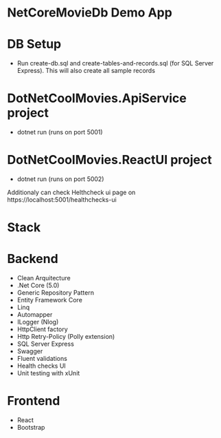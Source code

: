 # NetCoreMovieDb Demo App

# DB Setup
- Run create-db.sql and create-tables-and-records.sql (for SQL Server Express). This will also create all sample records

# DotNetCoolMovies.ApiService project
- dotnet run (runs on port 5001) 

# DotNetCoolMovies.ReactUI project
- dotnet run (runs on port 5002) 

Additionaly can check Helthcheck ui page on
https://localhost:5001/healthchecks-ui


# Stack 
# Backend
* Clean Arquitecture
* .Net Core (5.0)
* Generic Repository Pattern
* Entity Framework Core
* Linq
* Automapper
* ILogger (Nlog)
* HttpClient factory
* Http Retry-Policy (Polly extension)
* SQL Server Express
* Swagger
* Fluent validations
* Health checks UI
* Unit testing with xUnit

# Frontend
* React
* Bootstrap
